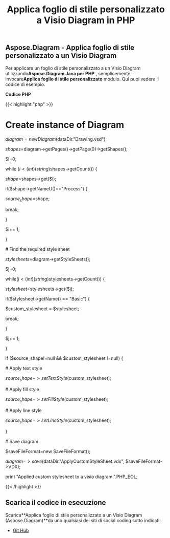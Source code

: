 ﻿---
title: Applica foglio di stile personalizzato a Visio Diagram in PHP
type: docs
weight: 10
url: /it/java/apply-custom-style-sheet-to-a-visio-diagram-in-php/
---
## **Aspose.Diagram - Applica foglio di stile personalizzato a un Visio Diagram**
 Per applicare un foglio di stile personalizzato a un Visio Diagram utilizzando**Aspose.Diagram Java per PHP** , semplicemente invocare**Applica foglio di stile personalizzato** modulo. Qui puoi vedere il codice di esempio.

**Codice PHP**

{{< highlight "php" >}}

 # Create instance of Diagram

$diagram = new Diagram($dataDir."Drawing.vsd");

$shapes =$diagram->getPages()->getPage(0)->getShapes();

$i=0;

while ($i<(int)(string)$shapes->getCount()) {

$shape=$shapes->get($i);

if($shape->getNameU()=="Process") {

$source_shape =$shape;

break;

}

$i+= 1;

}

\# Find the required style sheet

$stylesheets=$diagram->getStyleSheets();

$j=0;

while($j<(int)(string)$stylesheets->getCount()) {

$stylesheet=$stylesheets->get($j);

if($stylesheet->getName() == "Basic") {

$custom_stylesheet = $stylesheet;

break;

}

$j+= 1;

}

if ($source_shape!=null && $custom_stylesheet !=null) {

\# Apply text style

$source_shape->setTextStyle($custom_stylesheet);

\# Apply fill style

$source_shape->setFillStyle($custom_stylesheet);

\# Apply line style

$source_shape->setLineStyle($custom_stylesheet);

}

\# Save diagram

$saveFileFormat=new SaveFileFormat();

$diagram->save($dataDir."ApplyCustomStyleSheet.vdx", $saveFileFormat->VDX);

print "Applied custom stylesheet to a visio diagram.".PHP_EOL;

{{< /highlight >}}
## **Scarica il codice in esecuzione**
 Scarica**Applica foglio di stile personalizzato a un Visio Diagram (Aspose.Diagram)**da uno qualsiasi dei siti di social coding sotto indicati:

- [Git Hub](https://github.com/asposediagram/Aspose.Diagram-for-Java/blob/master/Plugins/Aspose_Diagram_Java_for_PHP/src/aspose/diagram/WorkingwithText/ApplyCustomStyleSheet.php)
